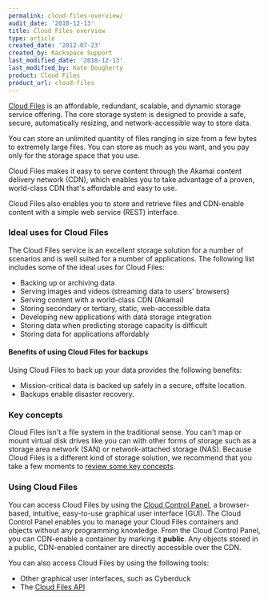```yaml
---
permalink: cloud-files-overview/
audit_date: '2018-12-13'
title: Cloud Files overview
type: article
created_date: '2012-07-23'
created_by: Rackspace Support
last_modified_date: '2018-12-13'
last_modified_by: Kate Dougherty
product: Cloud Files
product_url: cloud-files
---
```


[Cloud Files](https://www.rackspace.com/cloud/files) is an affordable,
redundant, scalable, and dynamic storage service offering. The core storage
system is designed to provide a safe, secure, automatically resizing, and
network-accessible way to store data.

You can store an unlimited quantity of files ranging in size from a few
bytes to extremely large files. You can store as much as you want, and you pay
only for the storage space that you use.

Cloud Files makes it easy to serve content through the Akamai content
delivery network (CDN), which enables you to take advantage of a proven,
world-class CDN that's affordable and easy to use.

Cloud Files also enables you to store and retrieve files and CDN-enable
content with a simple web service (REST) interface.

### Ideal uses for Cloud Files

The Cloud Files service is an excellent storage solution for a number of
scenarios and is well suited for a number of applications. The following list
includes some of the ideal uses for Cloud Files:

-   Backing up or archiving data
-   Serving images and videos (streaming data to users' browsers)
-   Serving content with a world-class CDN (Akamai)
-   Storing secondary or tertiary, static, web-accessible data
-   Developing new applications with data storage integration
-   Storing data when predicting storage capacity is difficult
-   Storing data for applications affordably

#### Benefits of using Cloud Files for backups

Using Cloud Files to back up your data provides the following benefits:

-   Mission-critical data is backed up safely in a
    secure, offsite location.
-   Backups enable disaster recovery.

### Key concepts

Cloud Files isn't a file system in the traditional sense. You can't map
or mount virtual disk drives like you can with other forms of storage
such as a storage area network (SAN) or network-attached storage (NAS).
Because Cloud Files is a different kind of storage solution, we recommend that
you take a few moments to [review some key
concepts](/support/how-to/cloud-files-key-concepts).

### Using Cloud Files

You can access Cloud Files by using the [Cloud Control Panel](https://login.rackspace.com/), a browser-based, intuitive, easy-to-use
graphical user interface (GUI). The Cloud Control Panel enables you to manage
your Cloud Files containers and objects without any programming
knowledge. From the Cloud Control Panel, you can CDN-enable a container by
marking it **public**. Any objects stored in a public, CDN-enabled
container are directly accessible over the CDN.

You can also access Cloud Files by using the following tools:

- Other graphical user interfaces, such as Cyberduck
- The [Cloud Files API](https://developer.rackspace.com/docs/cloud-files/v1/)
